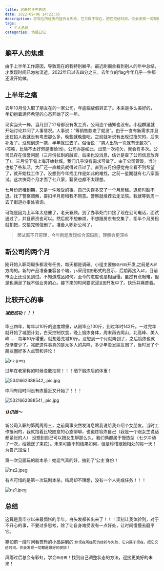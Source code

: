 ```yaml
---
title: 迟来的年中总结
date: 2022-09-06 14:21:36
description: 你现在所经历的挫折与失败，它只属于现在，把它交给时间。你会发现一切都是最好的安排！
tags:
  - 个人总结
categories: 情感日记
---
```


## 躺平人的焦虑
由于上半年工作原因，导致现在的我特别躺平。最近刷掘金看到别人的年中总结，才发现时间已匆匆流逝。2022年已过去四分之三，去年立的flag今年几乎一件都还没开始做。

## 上半年之痛

去年10月份入职了朋友在的一家公司，年底临放假转正了。本来是多么美好的，年初抱着满怀希望的心态开始了这一年。

现实当头一棒，当月到了21号都没有发工资，公司连个通知也没有。小组群里就开始讨论并问了人事情况。人事说：“等销售款进了就发”。由于一直有新需求并且还在招人我就没有考虑那么多，晚些就晚些吧。之前就听说有出现过拖欠的，后来补发了。没想到这一拖，半年就过去了。俗话说：“男人出轨一次就有无数次”。(咳咳，比喻不太好但是很恰当)。公司亦是如此，出现一次拖欠，就会有多次。公司已存在信誉问题（三月份拉到的融资，后来也没消息，估计是查了公司信息放弃了）。三月份下旬上海开始封城，我们几乎没有需求可做了。由于公司管饭，当时也接了些私活，大厂还一直裁员就得过且过了。直到五月份感觉完全看不到希望了，就开始找工作了。没想到今年找工作是如此的难找，之前一星期就有七八家面试。这次快两个月才面了七八家，薪资也都不太理想。

七月份房租到期，又是一件难受的事。自己失误多交了一个月房租。退房时缺不退。找了警察调解，要扣半月房租我不同意。警察就推荐去走法院。我就等到周一去了街道办事处咨询。

可能是因为上半年太悲催了，老天眷顾。到了办事处门口接了现在公司电话，面试通过了，并且薪资也可以。然后就不想麻烦，不想跟房东有交集了，扣半个月房租就扣把，交接完微信删了。准备入职新公司了。

> 面试离不开原理，今年刷题发现结合源码刷，理解会更深些
## 新公司的两个月

刚开始入职两周多都没有任务，每天都是调研。小组主要做`低代码`开发,之前是`大屏`方向的。新的产品准备兼容各个端，`js`采用`蓝图`形式的显示，后期再接入`AI`，目前市面上还没见到过。不知道成品如何。至今的进度也是相当慢。虽然有点艰难，但是也满足了我不做业务的心。接下来的时间要沉浸`蓝图`开发中了。快乐并痛苦着。

## 比较开心的事

##### 减肥成功！！！
毕业四年，每年以10斤的速度增重，从刚毕业100斤，到过年时142斤。一过完年就开始了减肥计划，白天控制饮食，晚上锻炼身体，周末再去爬山，北高峰、美人峰…… 每年10斤增重，就想着先减10斤。没想到一个月就降到了，之后锻炼也就渐渐变少了。减肥这件事真的是太多人的共鸣，多少年没发朋友圈了，当时发了个朋友圈好多人点赞和评论！

![nz.jpeg](https://p1-juejin.byteimg.com/tos-cn-i-k3u1fbpfcp/7f9e3012757c4e07af1dbf32cb4b29f7~tplv-k3u1fbpfcp-watermark.image?)

过年在老家称的时候没敢拍照！！！晒下锻炼后的体重！

![5341662388542_.pic.jpg](https://p9-juejin.byteimg.com/tos-cn-i-k3u1fbpfcp/4c73c0eea04a44229f1541df4f28429f~tplv-k3u1fbpfcp-watermark.image?)

中间有段时间没有练最近又开始了！！！

![5321662388541_.pic.jpg](https://p1-juejin.byteimg.com/tos-cn-i-k3u1fbpfcp/d7333f8c1c9247eebfae5af0248f8171~tplv-k3u1fbpfcp-watermark.image?)

##### 认识她～
新公司入职的第两周周三，之前同事突然发消息跟我说给我介绍个女朋友。当时工作挺闲的，我就抱着比较随意的心态聊聊，也锻炼锻炼自己（我是一个跟女生说话都紧张的人） 没想到自己可以跟女生聊那么久。我们俩都属于慢热型（七夕冲动了一次，给她送了束花）。未来可能不知结果如何，但是珍惜跟她相处的每一天！为自己加油！


第一次见面玩的剧本杀！她运气真的好，抽到了‘公主’身份！

![nz2.jpeg](https://p1-juejin.byteimg.com/tos-cn-i-k3u1fbpfcp/ae10e462f4af49d9acb25488bc5305a1~tplv-k3u1fbpfcp-watermark.image?)

有点可惜的是第一次玩剧本杀，结局却不理想，没有一个人完成任务！！！

![nz1.jpeg](https://p1-juejin.byteimg.com/tos-cn-i-k3u1fbpfcp/a949254664584e9bb221fcf5be17d32c~tplv-k3u1fbpfcp-watermark.image?)



## 总结

这算是我毕业以来最惆怅的半年，白头发都长出来了！！！深刻让我体验到，对于不开心的事，不要过多思考，除了让自身难受没有一点好处，让时间慢慢去磨平它。

宛如前一段时间看贾玲的小品讲到的:`你现在所经历的挫折与失败，它只属于现在，把它交给时间。你会发现一切都是最好的安排！` 

风雨过后总会有彩虹，学会`断舍离`！找到自己调整状态的方法，迎接更美好的未来！




